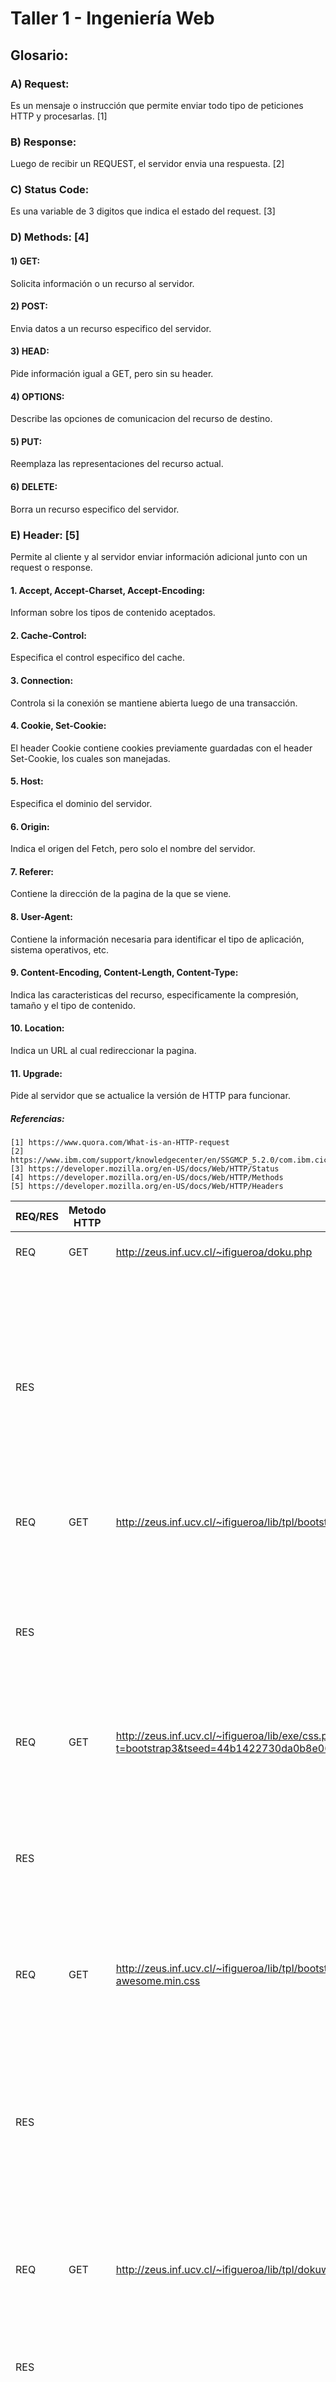 # Taller 1 - Ingeniería Web

## Glosario:

### A) Request:
Es un mensaje o instrucción que permite enviar todo tipo de peticiones HTTP y procesarlas. [1]
### B) Response:
Luego de recibir un REQUEST, el servidor envia una respuesta. [2]
### C) Status Code:
Es una variable de 3 digitos que indica el estado del request. [3]
### D) Methods:  [4]
#### 1) GET: 
Solicita información o un recurso al servidor.
#### 2) POST:
Envia datos a un recurso especifico del servidor.
#### 3) HEAD:
Pide información igual a GET, pero sin su header.
#### 4) OPTIONS:
Describe las opciones de comunicacion del recurso de destino.
#### 5) PUT:
Reemplaza las representaciones del recurso actual.
#### 6) DELETE:
Borra un recurso especifico del servidor. 

### E) Header: [5]
Permite al cliente y al servidor enviar información adicional junto con un request o response.
#### 1. Accept, Accept-Charset, Accept-Encoding:
Informan sobre los tipos de contenido aceptados.
#### 2. Cache-Control:
Especifica el control especifico del cache.
#### 3. Connection:
Controla si la conexión se mantiene abierta luego de una transacción.
#### 4. Cookie, Set-Cookie:
El header Cookie contiene cookies previamente guardadas con el header Set-Cookie, los cuales son manejadas.
#### 5. Host:
Especifica el dominio del servidor.
#### 6. Origin:
Indica el origen del Fetch, pero solo el nombre del servidor.
#### 7. Referer: 
Contiene la dirección de la pagina de la que se viene.
#### 8. User-Agent:
Contiene la información necesaria para identificar el tipo de aplicación, sistema operativos, etc.
#### 9. Content-Encoding, Content-Length, Content-Type:
Indica las caracteristicas del recurso, especificamente la compresión, tamaño y el tipo de contenido.
#### 10. Location:
Indica un URL al cual redireccionar la pagina.
#### 11. Upgrade:
Pide al servidor que se actualice la versión de HTTP para funcionar.


##### Referencias:
```
[1] https://www.quora.com/What-is-an-HTTP-request
[2] https://www.ibm.com/support/knowledgecenter/en/SSGMCP_5.2.0/com.ibm.cics.ts.internet.doc/topics/dfhtl22.html
[3] https://developer.mozilla.org/en-US/docs/Web/HTTP/Status
[4] https://developer.mozilla.org/en-US/docs/Web/HTTP/Methods
[5] https://developer.mozilla.org/en-US/docs/Web/HTTP/Headers
```


| REQ/RES | Metodo HTTP | URL | Headers | Status |
| - | - | - | - | - |
| REQ | GET | http://zeus.inf.ucv.cl/~ifigueroa/doku.php |  User-Agent, Accept | |
| RES | | | Date, Server, X-Powered-By, Expires, Cache-Control, Pragma, X-UA-Compatible, Vary, Content-Encoding, Content-Length, Keep-Alive, Connection, Content-Type | 200 |
| REQ | GET | http://zeus.inf.ucv.cl/~ifigueroa/lib/tpl/bootstrap3/assets/bootstrap/default/bootstrap.min.css|User-Agent, Accept | |
| RES | | | Date, Server, Last-Modified, ETag, Accept-Ranges, Vary, Content-Encoding, Content-Length, Content-Type | 200 |
| REQ | GET | http://zeus.inf.ucv.cl/~ifigueroa/lib/exe/css.php?t=bootstrap3&tseed=44b1422730da0b8e0624124cac9afe4b | User-Agent, Accept | |
| RES | | | Date, Server, X-Powered-By, Cache-Control, Pragma, ETag, Last-Modified, Vary, Content-Encoding, Content-Length, Content-Type | 200 | 
| REQ | GET | http://zeus.inf.ucv.cl/~ifigueroa/lib/tpl/bootstrap3/assets/font-awesome/css/font-awesome.min.css | User-Agent, Accept | |
| RES | | | Date, Server, X-Powered-By, Expires, Cache-Control, Pragma, X-UA-Compatible, Set-Cookie, Vary, Content-Encoding, Content-Length, Keep-Alive, Connection, Content-Type | 200 |
| REQ | GET | http://zeus.inf.ucv.cl/~ifigueroa/lib/tpl/dokuwiki/images/button-html5.png| User-Agent, Accept | |
| RES | | | Date, Server, X-Powered-By, Expires, Cache-Control, Pragma, Connection, Content-Length, Content-Type | 200 |
| REQ | GET | http://zeus.inf.ucv.cl/~ifigueroa/lib/tpl/dokuwiki/images/button-dw.png | Upgrade-Insecure-Requests, User-Agent, Accept, Referer | 304 |
| RES | | | Date, Server, Last-Modified, ETag, Accept-Ranges, Vary, Content-Encoding, Content-Length, Keep-Alive, Connection, Content-Type | 200 |
| REQ | GET |http://zeus.inf.ucv.cl/~ifigueroa/lib/tpl/dokuwiki/images/button-php.gif | User-Agent, Accept, Referer, Connection, Cache-Control | 304 |
| RES | | | Date, Server, Last-Modified, ETag, Accept-Ranges, Content-Length, Keep-Alive, Connection, Content-Type | 200 |
| REQ | GET | http://zeus.inf.ucv.cl/~ifigueroa/lib/tpl/bootstrap3/images/favicon.ico | User-Agent, Accept, Cache-Control | |
| RES | | | Date, Server, Last-Modified, ETag, Accept-Ranges, Content-Length, Keep-Alive, Connection, Content-Type | 200 |
| REQ | GET | http://zeus.inf.ucv.cl/~ifigueroa/lib/images/wrap.gif | Upgrade-Insecure-Requests, User-Agent, Accept, Referer, Connection | |
| RES | | | Server, Date, Content-Type, Transfer-Encoding, Connection, X-Powered-By, Expires, Last-Modified, Cache-Control | 200 |
| REQ | GET | http://zeus.inf.ucv.cl/~ifigueroa/lib/images/smaller.gif | User-Agent, Accept | |
| RES | | | Server, Date, Content-Type, Content-Length, Last-Modified, ETag, Accept-Ranges | 200 |


Pagina: Crunchyroll

| REQ/RES | Metodo HTTP | URL | Headers | Status |
| - | - | - | - | - |
| REQ | GET | https://www.crunchyroll.com/es/mob-psycho-100/episode-13-boss-fight-the-final-light-780932 | User-Agent, Accept, Connection, Cookie | |
| RES | | | cache-control, content-type| 200 |
| REQ | GET | https://www.crunchyroll.com/versioned_assets/css/www/view/showmedia.4201f524.css | User-Agent, Accept, Referer, Connection | |
| RES | | | content-type, etag, content-enconding, cache-control | 200 |
| REQ | GET | https://www.crunchyroll.com/js/lang/7930488456a4b045a1412308af5c2066/cr/esLA/showmedia.js | Accept, Referer, User-Agent, Connection | |
| RES | | | Content-type, cache-control, content-encoding, content-type, last-modified, x-cache, via | 200 |
| REQ | GET | https://img1.ak.crunchyroll.com/i/spire1-tmb/2cecaa866a889bd4b516a611fd16ee4a1552920588_wide.jpg | User-Agent, Accept | |
| RES | | | Content-type, Content-Length, Connection, Cache-Control | 200 |
| REQ | GET | https://a-vrv.akamaized.net/evs/ccfe428094da3d5c8989285863169332/assets/ccfe428094da3d5c8989285863169332_3648103.mp4/clipFrom/0000/clipTo/120000/seg-3-v1-a1.ts?t=st=1554692876 | User-Agent, Accept, Referer, Origin, Connection | |
| RES | | | Content-Length, Accept-Ranges, Content-Type, Akaimai-Mon-Iucid-Del, Connection, Access-Control | 200 |

Probé con un servicio de streaming, puesto que interactuaba mientras la pagina estaba en curso, con un video en reproducción, ciertas cosas cambiaban, o habían información sobre REQ/RES que decían que tenían un gran tamaño (puesto que no lo hice con HTTPtrace, sino con las herramientas de Firefox, podía ver el tamaño tranferido).